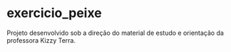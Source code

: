 # exercicio_peixe
 Projeto desenvolvido sob a direção do material de estudo e orientação da professora Kizzy Terra.
